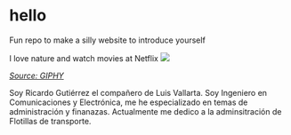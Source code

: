 # hello
Fun repo to make a silly website to introduce yourself

I love nature and watch movies at Netflix
![](https://media.giphy.com/media/PCEbeozRqxFaU/giphy.gif)

*[Source: GIPHY](https://media.giphy.com/media/PCEbeozRqxFaU/giphy.gif)*


Soy Ricardo Gutiérrez el compañero de Luis Vallarta. Soy Ingeniero en Comunicaciones y Electrónica, me he especializado en temas de administración y finanazas. Actualmente me dedico a la adminsitración de Flotillas de transporte.
